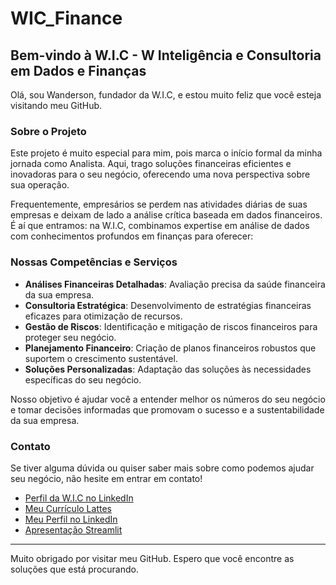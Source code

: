 # WIC_Finance

## Bem-vindo à W.I.C - W Inteligência e Consultoria em Dados e Finanças

Olá, sou Wanderson, fundador da W.I.C, e estou muito feliz que você esteja visitando meu GitHub.

### Sobre o Projeto

Este projeto é muito especial para mim, pois marca o início formal da minha jornada como Analista. Aqui, trago soluções financeiras eficientes e inovadoras para o seu negócio, oferecendo uma nova perspectiva sobre sua operação.

Frequentemente, empresários se perdem nas atividades diárias de suas empresas e deixam de lado a análise crítica baseada em dados financeiros. É aí que entramos: na W.I.C, combinamos expertise em análise de dados com conhecimentos profundos em finanças para oferecer:

### Nossas Competências e Serviços

- **Análises Financeiras Detalhadas**: Avaliação precisa da saúde financeira da sua empresa.
- **Consultoria Estratégica**: Desenvolvimento de estratégias financeiras eficazes para otimização de recursos.
- **Gestão de Riscos**: Identificação e mitigação de riscos financeiros para proteger seu negócio.
- **Planejamento Financeiro**: Criação de planos financeiros robustos que suportem o crescimento sustentável.
- **Soluções Personalizadas**: Adaptação das soluções às necessidades específicas do seu negócio.

Nosso objetivo é ajudar você a entender melhor os números do seu negócio e tomar decisões informadas que promovam o sucesso e a sustentabilidade da sua empresa.

### Contato

Se tiver alguma dúvida ou quiser saber mais sobre como podemos ajudar seu negócio, não hesite em entrar em contato!

- [Perfil da W.I.C no LinkedIn](https://www.linkedin.com/company/104756273/admin/inbox/)
- [Meu Currículo Lattes](http://lattes.cnpq.br/2806443539014450)
- [Meu Perfil no LinkedIn](https://www.linkedin.com/in/wanderson-bittencourt-8985a3b6/)
- [Apresentação Streamlit](https://wicfinance-cs7yytx8yfyxkrbihfd8ah.streamlit.app/)

---

Muito obrigado por visitar meu GitHub. Espero que você encontre as soluções que está procurando.
